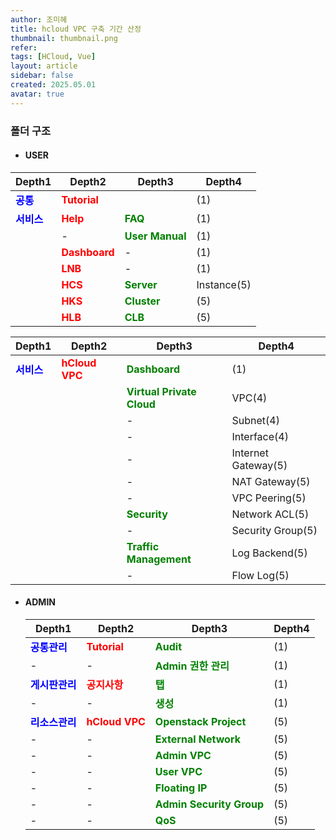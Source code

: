 ```yaml
---
author: 조미혜
title: hcloud VPC 구축 기간 산정
thumbnail: thumbnail.png
refer:
tags: [HCloud, Vue]
layout: article
sidebar: false
created: 2025.05.01
avatar: true
---
```


### 폴더 구조

- #### USER

| Depth1                                        | Depth2                                          | Depth3                                              | Depth4      |
| --------------------------------------------- | ----------------------------------------------- | --------------------------------------------------- | ----------- |
| <span style="color:blue"><b>공통</b></span>   | <span style="color:red"><b>Tutorial</b></span>  |                                                     | (1)         |
| <span style="color:blue"><b>서비스</b></span> | <span style="color:red"><b>Help</b></span>      | <span style="color:green"><b>FAQ</b></span>         | (1)         |
|                                               | -                                               | <span style="color:green"><b>User Manual</b></span> | (1)         |
|                                               | <span style="color:red"><b>Dashboard</b></span> | -                                                   | (1)         |
|                                               | <span style="color:red"><b>LNB</b></span>       | -                                                   | (1)         |
|                                               | <span style="color:red"><b>HCS</b></span>       | <span style="color:green"><b>Server</b></span>      | Instance(5) |
|                                               | <span style="color:red"><b>HKS</b></span>       | <span style="color:green"><b>Cluster</b></span>     | (5)         |
|                                               | <span style="color:red"><b>HLB</b></span>       | <span style="color:green"><b>CLB</b></span>         | (5)         |

| Depth1                                        | Depth2                                           | Depth3                                                        | Depth4              |
| --------------------------------------------- | ------------------------------------------------ | ------------------------------------------------------------- | ------------------- |
| <span style="color:blue"><b>서비스</b></span> | <span style="color:red"><b>hCloud VPC</b></span> | <span style="color:green"><b>Dashboard</b></span>             | (1)                 |
|                                               |                                                  | <span style="color:green"><b>Virtual Private Cloud</b></span> | VPC(4)              |
|                                               |                                                  | -                                                             | Subnet(4)           |
|                                               |                                                  | -                                                             | Interface(4)        |
|                                               |                                                  | -                                                             | Internet Gateway(5) |
|                                               |                                                  | -                                                             | NAT Gateway(5)      |
|                                               |                                                  | -                                                             | VPC Peering(5)      |
|                                               |                                                  | <span style="color:green"><b>Security</b></span>              | Network ACL(5)      |
|                                               |                                                  | -                                                             | Security Group(5)   |
|                                               |                                                  | <span style="color:green"><b>Traffic Management</b></span>    | Log Backend(5)      |
|                                               |                                                  | -                                                             | Flow Log(5)         |

- #### ADMIN
  | Depth1                                            | Depth2                                           | Depth3                                                        | Depth4 |
  | ------------------------------------------------- | ------------------------------------------------ | ------------------------------------------------------------- | ------ |
  | <span style="color:blue"><b>공통관리</b></span>   | <span style="color:red"><b>Tutorial</b></span>   | <span style="color:green;"><b>Audit</b></span>                | (1)    |
  | -                                                 | -                                                | <span style="color:green;"><b>Admin 권한 관리 </b></span>     | (1)    |
  | <span style="color:blue"><b>게시판관리</b></span> | <span style="color:red"><b>공지사항</b></span>   | <span style="color:green;"><b>탭</b></span>                   | (1)    |
  | -                                                 | -                                                | <span style="color:green;"><b>생성</b></span>                 | (1)    |
  | <span style="color:blue"><b>리소스관리</b></span> | <span style="color:red"><b>hCloud VPC</b></span> | <span style="color:green;"><b>Openstack Project</b></span>    | (5)    |
  | -                                                 | -                                                | <span style="color:green;"><b>External Network</b></span>     | (5)    |
  | -                                                 | -                                                | <span style="color:green;"><b>Admin VPC</b></span>            | (5)    |
  | -                                                 | -                                                | <span style="color:green;"><b>User VPC</b></span>             | (5)    |
  | -                                                 | -                                                | <span style="color:green;"><b>Floating IP</b></span>          | (5)    |
  | -                                                 | -                                                | <span style="color:green;"><b>Admin Security Group</b></span> | (5)    |
  | -                                                 | -                                                | <span style="color:green;"><b>QoS</b></span>                  | (5)    |

